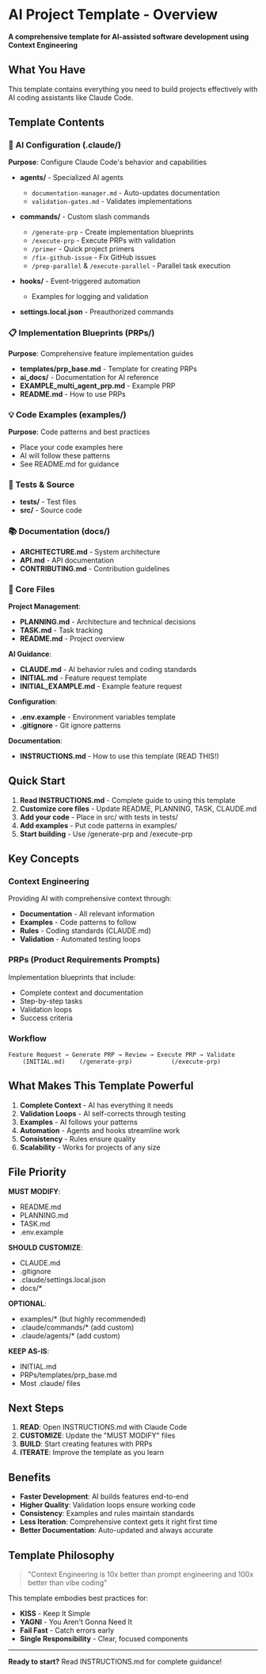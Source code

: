 # AI Project Template - Overview

**A comprehensive template for AI-assisted software development using Context Engineering**

## What You Have

This template contains everything you need to build projects effectively with AI coding assistants like Claude Code.

## Template Contents

### 🤖 AI Configuration (.claude/)

**Purpose**: Configure Claude Code's behavior and capabilities

- **agents/** - Specialized AI agents
  - `documentation-manager.md` - Auto-updates documentation
  - `validation-gates.md` - Validates implementations

- **commands/** - Custom slash commands
  - `/generate-prp` - Create implementation blueprints
  - `/execute-prp` - Execute PRPs with validation
  - `/primer` - Quick project primers
  - `/fix-github-issue` - Fix GitHub issues
  - `/prep-parallel` & `/execute-parallel` - Parallel task execution

- **hooks/** - Event-triggered automation
  - Examples for logging and validation

- **settings.local.json** - Preauthorized commands

### 📋 Implementation Blueprints (PRPs/)

**Purpose**: Comprehensive feature implementation guides

- **templates/prp_base.md** - Template for creating PRPs
- **ai_docs/** - Documentation for AI reference
- **EXAMPLE_multi_agent_prp.md** - Example PRP
- **README.md** - How to use PRPs

### 💡 Code Examples (examples/)

**Purpose**: Code patterns and best practices

- Place your code examples here
- AI will follow these patterns
- See README.md for guidance

### 🧪 Tests & Source

- **tests/** - Test files
- **src/** - Source code

### 📚 Documentation (docs/)

- **ARCHITECTURE.md** - System architecture
- **API.md** - API documentation
- **CONTRIBUTING.md** - Contribution guidelines

### 📝 Core Files

**Project Management**:
- **PLANNING.md** - Architecture and technical decisions
- **TASK.md** - Task tracking
- **README.md** - Project overview

**AI Guidance**:
- **CLAUDE.md** - AI behavior rules and coding standards
- **INITIAL.md** - Feature request template
- **INITIAL_EXAMPLE.md** - Example feature request

**Configuration**:
- **.env.example** - Environment variables template
- **.gitignore** - Git ignore patterns

**Documentation**:
- **INSTRUCTIONS.md** - How to use this template (READ THIS!)

## Quick Start

1. **Read INSTRUCTIONS.md** - Complete guide to using this template
2. **Customize core files** - Update README, PLANNING, TASK, CLAUDE.md
3. **Add your code** - Place in src/ with tests in tests/
4. **Add examples** - Put code patterns in examples/
5. **Start building** - Use /generate-prp and /execute-prp

## Key Concepts

### Context Engineering

Providing AI with comprehensive context through:
- **Documentation** - All relevant information
- **Examples** - Code patterns to follow
- **Rules** - Coding standards (CLAUDE.md)
- **Validation** - Automated testing loops

### PRPs (Product Requirements Prompts)

Implementation blueprints that include:
- Complete context and documentation
- Step-by-step tasks
- Validation loops
- Success criteria

### Workflow

```
Feature Request → Generate PRP → Review → Execute PRP → Validate
    (INITIAL.md)    (/generate-prp)           (/execute-prp)
```

## What Makes This Template Powerful

1. **Complete Context** - AI has everything it needs
2. **Validation Loops** - AI self-corrects through testing
3. **Examples** - AI follows your patterns
4. **Automation** - Agents and hooks streamline work
5. **Consistency** - Rules ensure quality
6. **Scalability** - Works for projects of any size

## File Priority

**MUST MODIFY**:
- README.md
- PLANNING.md
- TASK.md
- .env.example

**SHOULD CUSTOMIZE**:
- CLAUDE.md
- .gitignore
- .claude/settings.local.json
- docs/*

**OPTIONAL**:
- examples/* (but highly recommended)
- .claude/commands/* (add custom)
- .claude/agents/* (add custom)

**KEEP AS-IS**:
- INITIAL.md
- PRPs/templates/prp_base.md
- Most .claude/ files

## Next Steps

1. **READ**: Open INSTRUCTIONS.md with Claude Code
2. **CUSTOMIZE**: Update the "MUST MODIFY" files
3. **BUILD**: Start creating features with PRPs
4. **ITERATE**: Improve the template as you learn

## Benefits

- **Faster Development**: AI builds features end-to-end
- **Higher Quality**: Validation loops ensure working code
- **Consistency**: Examples and rules maintain standards
- **Less Iteration**: Comprehensive context gets it right first time
- **Better Documentation**: Auto-updated and always accurate

## Template Philosophy

> "Context Engineering is 10x better than prompt engineering and 100x better than vibe coding"

This template embodies best practices for:
- **KISS** - Keep It Simple
- **YAGNI** - You Aren't Gonna Need It
- **Fail Fast** - Catch errors early
- **Single Responsibility** - Clear, focused components

---

**Ready to start?** Read INSTRUCTIONS.md for complete guidance!
